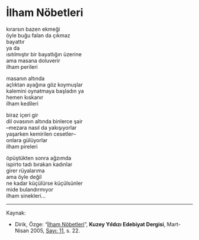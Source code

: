 # İlham Nöbetleri  
  
kırarsın bazen ekmeği  
öyle buğu falan da çıkmaz  
bayattır  
ya da  
ısıtılmıştır bir bayatlığın üzerine  
ama masana doluverir  
ilham perileri  
  
masanın altında  
açlıktan ayağına göz koymuşlar  
kalemini oynatmaya başladın ya  
hemen kıskanır  
ilham kedileri  
  
biraz içeri gir  
dil ovasının altında binlerce şair  
–mezara nasıl da yakışıyorlar  
yaşarken kemirilen cesetler–  
onlara gülüyorlar  
ilham pireleri  
  
öpüştükten sonra ağzımda  
ispirto tadı bırakan kadınlar  
girer rüyalarıma  
ama öyle değil  
ne kadar küçülürse küçülsünler  
mide bulandırmıyor  
ilham sinekleri...

---
Kaynak:

- Dirik, Özge: “[İlham Nöbetleri](https://kuzeyyildizi.com/dergi/11/ilham.nobetleri)”, **Kuzey Yıldızı Edebiyat Dergisi**, Mart-Nisan 2005, [Sayı: 11](https://kuzeyyildizi.com/files/ky11.pdf), s. 22.
